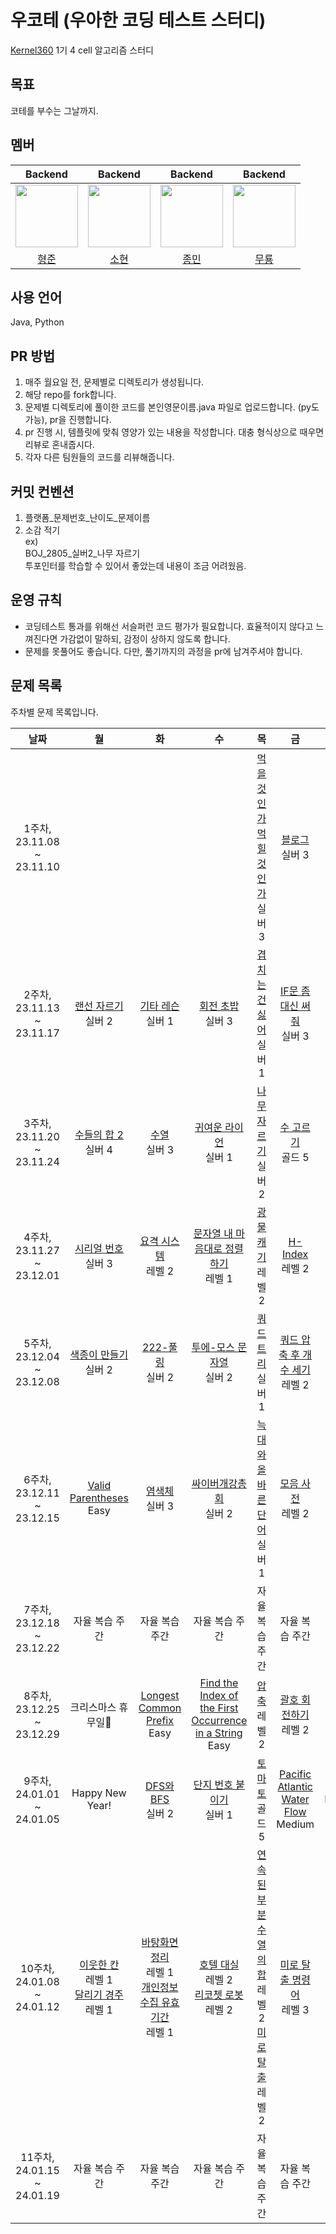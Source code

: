 # 우코테 (우아한 코딩 테스트 스터디)
[Kernel360](https://github.com/Kernel360) 1기 4 cell 알고리즘 스터디

## 목표
코테를 부수는 그날까지.

## 멤버
|Backend|Backend|Backend|Backend|
|:---:|:---:|:---:|:---:|
|<img src="https://github.com/Kernel360-4cell/algorithm-study/assets/44130863/eacb9aab-4a9b-4447-b516-9c5efe4484ce" width=100>|<img src="https://github.com/Kernel360-4cell/algorithm-study/assets/44130863/9787a5eb-27b0-4349-8d3a-8739adec2bed" width=100>|<img src="https://github.com/Kernel360-4cell/algorithm-study/assets/44130863/1ee6dd72-c060-4dab-996b-e9f9bc7048d2" width=100>|<img src="https://github.com/Kernel360-4cell/algorithm-study/assets/44130863/bef79d6c-5ec0-43c0-999c-906d42ad1e06" width=100>|
|[형준](https://github.com/kkkapuq)|[소현](https://github.com/anso33)|[종민](https://github.com/ShineCorine)|[무룡](https://github.com/aqrms)|

## 사용 언어
Java, Python

## PR 방법
1. 매주 월요일 전, 문제별로 디렉토리가 생성됩니다.
2. 해당 repo를 fork합니다.
3. 문제별 디렉토리에 풀이한 코드를 본인영문이름.java 파일로 업로드합니다. (py도 가능), pr을 진행합니다.
4. pr 진행 시, 템플릿에 맞춰 영양가 있는 내용을 작성합니다. 대충 형식상으로 때우면 리뷰로 혼내줍시다.
5. 각자 다른 팀원들의 코드를 리뷰해줍니다.

## 커밋 컨벤션
1. 플랫폼_문제번호_난이도_문제이름
2. 소감 적기  
ex)  
BOJ_2805_실버2_나무 자르기  
투포인터를 학습할 수 있어서 좋았는데 내용이 조금 어려웠음.

## 운영 규칙
- 코딩테스트 통과를 위해선 서슬퍼런 코드 평가가 필요합니다. 효율적이지 않다고 느껴진다면 가감없이 말하되, 감정이 상하지 않도록 합니다.
- 문제를 못풀어도 좋습니다. 다만, 풀기까지의 과정을 pr에 남겨주셔야 합니다.

## 문제 목록

주차별 문제 목록입니다.

|            날짜             |                                                                                    월                                                                                    |                                                                                        화                                                                                        |                                                                                    수                                                                                    |                                                                                       목                                                                                       |                                                                                    금                                                                                     |     유형     |
|:-------------------------:|:-----------------------------------------------------------------------------------------------------------------------------------------------------------------------:|:-------------------------------------------------------------------------------------------------------------------------------------------------------------------------------:|:-----------------------------------------------------------------------------------------------------------------------------------------------------------------------:|:-----------------------------------------------------------------------------------------------------------------------------------------------------------------------------:|:------------------------------------------------------------------------------------------------------------------------------------------------------------------------:|:----------:|
| 1주차, 23.11.08 ~ 23.11.10  |                                                                                                                                                                         |                                                                                                                                                                                 |                                                                                                                                                                         |                                                         [먹을 것인가 먹힐 것인가](https://www.acmicpc.net/problem/7795)<br>실버 3                                                         |                                                           [블로그](https://www.acmicpc.net/problem/21921)<br>실버 3                                                           | 이분탐색, 투포인터 |
| 2주차, 23.11.13 ~ 23.11.17  |                                                         [랜선 자르기](https://www.acmicpc.net/problem/1654)<br>실버 2                                                          |                                                              [기타 레슨](https://www.acmicpc.net/problem/2343)<br>실버 1                                                              |                                                          [회전 초밥](https://www.acmicpc.net/problem/2531)<br>실버 3                                                          |                                                           [겹치는 건 싫어](https://www.acmicpc.net/problem/20922)<br>실버 1                                                           |                                                       [IF문 좀 대신 써줘](https://www.acmicpc.net/problem/19637)<br>실버 3                                                       | 이분탐색, 투포인터 |
| 3주차, 23.11.20 ~ 23.11.24  |                                                         [수들의 합 2](https://www.acmicpc.net/problem/2003)<br>실버 4                                                         |                                                               [수열](https://www.acmicpc.net/problem/2559)<br>실버 3                                                                |                                                        [귀여운 라이언](https://www.acmicpc.net/problem/15565)<br>실버 1                                                         |                                                            [나무 자르기](https://www.acmicpc.net/problem/2805)<br>실버 2                                                             |                                                          [수 고르기](https://www.acmicpc.net/problem/2230)<br>골드 5                                                           | 이분탐색, 투포인터 |
| 4주차, 23.11.27 ~ 23.12.01  |                                                         [시리얼 번호](https://www.acmicpc.net/problem/1431)<br>실버 3                                                          |                                               [요격 시스템](https://school.programmers.co.kr/learn/courses/30/lessons/181188)<br>레벨 2                                                |                                       [문자열 내 마음대로 정렬하기](https://school.programmers.co.kr/learn/courses/30/lessons/12915)<br>레벨 1                                        |                                               [광물 캐기](https://school.programmers.co.kr/learn/courses/30/lessons/172927)<br>레벨 2                                               |                                            [H-Index](https://school.programmers.co.kr/learn/courses/30/lessons/42747)<br>레벨 2                                            |     정렬     |
| 5주차, 23.12.04 ~ 23.12.08  |                                                         [색종이 만들기](https://www.acmicpc.net/problem/2630)<br>실버 2                                                         |                                                             [222-풀링](https://www.acmicpc.net/problem/17829)<br>실버 2                                                             |                                                       [투에-모스 문자열](https://www.acmicpc.net/problem/18222)<br>실버 2                                                        |                                                             [쿼드 트리](https://www.acmicpc.net/problem/1992)<br>실버 1                                                             |                                         [쿼드 압축 후 개수 세기](https://school.programmers.co.kr/learn/courses/30/lessons/68936)<br>레벨 2                                         |   분할 정복    |
| 6주차, 23.12.11 ~ 23.12.15  |                                              [Valid Parentheses](https://leetcode.com/problems/valid-parentheses/)<br>Easy                                              |                                                               [염색체](https://www.acmicpc.net/problem/9342)<br>실버 3                                                               |                                                        [싸이버개강총회](https://www.acmicpc.net/problem/19583)<br>실버 2                                                         |                                                          [늑대와 올바른 단어](https://www.acmicpc.net/problem/13022)<br>실버 1                                                          |                                             [모음 사전](https://school.programmers.co.kr/learn/courses/30/lessons/84512)<br>레벨 2                                             |    문자열     |
| 7주차, 23.12.18 ~ 23.12.22  |                                                                                자율 복습 주간                                                                                 |                                                                                    자율 복습 주간                                                                                     |                                                                                자율 복습 주간                                                                                 |                                                                                   자율 복습 주간                                                                                    |                                                                                 자율 복습 주간                                                                                 |  자율 복습 주간  |
| 8주차, 23.12.25 ~ 23.12.29  |                                                                               크리스마스 휴무일🎄                                                                               |                                              [Longest Common Prefix](https://leetcode.com/problems/longest-common-prefix/)<br>Easy                                              |             [Find the Index of the First Occurrence in a String](https://leetcode.com/problems/find-the-index-of-the-first-occurrence-in-a-string/)<br>Easy             |                                                 [압축](https://school.programmers.co.kr/learn/courses/30/lessons/17684)<br>레벨 2                                                 |                                            [괄호 회전하기](https://school.programmers.co.kr/learn/courses/30/lessons/76502)<br>레벨 2                                            |    문자열     |
| 9주차, 24.01.01 ~ 24.01.05  |                                                                             Happy New Year!                                                                             |                                                            [DFS와 BFS](https://www.acmicpc.net/problem/1260)<br>실버 2                                                             |                                                        [단지 번호 붙이기](https://www.acmicpc.net/problem/2667)<br>실버 1                                                        |                                                              [토마토](https://www.acmicpc.net/problem/7576)<br>골드 5                                                              |                                   [Pacific Atlantic Water Flow](https://leetcode.com/problems/pacific-atlantic-water-flow/)<br>Medium                                    |  DFS/BFS   |
| 10주차, 24.01.08 ~ 24.01.12 | [이웃한 칸](https://school.programmers.co.kr/learn/courses/30/lessons/250125)<br>레벨 1<br>[달리기 경주](https://school.programmers.co.kr/learn/courses/30/lessons/178871)<br>레벨 1 | [바탕화면 정리](https://school.programmers.co.kr/learn/courses/30/lessons/161990)<br>레벨 1<br>[개인정보 수집 유효기간](https://school.programmers.co.kr/learn/courses/30/lessons/150370)<br>레벨 1 | [호텔 대실](https://school.programmers.co.kr/learn/courses/30/lessons/155651)<br>레벨 2<br>[리코쳇 로봇](https://school.programmers.co.kr/learn/courses/30/lessons/169199)<br>레벨 2 | [연속된 부분 수열의 합](https://school.programmers.co.kr/learn/courses/30/lessons/178870)<br>레벨 2<br>[미로 탈출](https://school.programmers.co.kr/learn/courses/30/lessons/159993)<br>레벨 2 |                                          [미로 탈출 명령어](https://school.programmers.co.kr/learn/courses/30/lessons/150365)<br>레벨 3                                           |   랜덤디펜스    |
| 11주차, 24.01.15 ~ 24.01.19 |                                                                                자율 복습 주간                                                                                 |                                                                                    자율 복습 주간                                                                                     |                                                                                자율 복습 주간                                                                                 |                                                                                   자율 복습 주간                                                                                    |                                                                                 자율 복습 주간                                                                                 |  자율 복습 주간  |